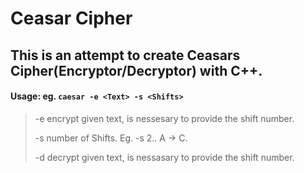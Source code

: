 # Ceasar Cipher

## This is an attempt to create Ceasars Cipher(Encryptor/Decryptor) with C++.

#### Usage: eg. `caesar -e <Text> -s <Shifts>`
>
> -e encrypt given text, is nessesary to provide the shift number.
>
> -s number of Shifts. Eg. -s 2.. A -> C.
>
> -d decrypt given text, is nessasary to provide the shift number.

